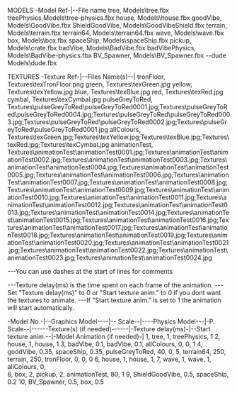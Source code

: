 ﻿MODELS
-Model Ref-|--File name
tree,		Models\tree.fbx
treePhysics,Models\tree-physics.fbx
house,		Models\house.fbx
goodVibe,	Models\GoodVibe.fbx
ShieldGoodVibe, Models\GoodVibeShield.fbx
terrain,	Models\terrain.fbx
terrain64,	Models\terrain64.fbx
wave,		Models\wave.fbx
box,		Models\box.fbx
spaceShip,  Models\spaceShip.fbx
pickup,		Models\crate.fbx
badVibe, Models\BadVibe.fbx
badVibePhysics, Models\BadVibe-physics.fbx
BV_Spawner, Models\BV_Spawner.fbx
--dude        Models\dude.fbx

TEXTURES
-Texture Ref-|--Files Name(s)--|
tronFloor,		Textures\texTronFloor.png
green,			Textures\texGreen.jpg
yellow,			Textures\texYellow.jpg
blue,			Textures\texBlue.jpg
red,			Textures\texRed.jpg
cymbal,			Textures\texCymbal.jpg
pulseGreyToRed,	Textures\pulseGreyToRed\pulseGreyToRed0001.jpg;Textures\pulseGreyToRed\pulseGreyToRed0004.jpg;Textures\pulseGreyToRed\pulseGreyToRed0003.jpg;Textures\pulseGreyToRed\pulseGreyToRed0002.jpg;Textures\pulseGreyToRed\pulseGreyToRed0001.jpg
allColours,		Textures\texGreen.jpg;Textures\texYellow.jpg;Textures\texBlue.jpg;Textures\texRed.jpg;Textures\texCymbal.jpg
animationTest,	Textures\animationTest\animationTest0001.jpg;Textures\animationTest\animationTest0002.jpg;Textures\animationTest\animationTest0003.jpg;Textures\animationTest\animationTest0004.jpg;Textures\animationTest\animationTest0005.jpg;Textures\animationTest\animationTest0006.jpg;Textures\animationTest\animationTest0007.jpg;Textures\animationTest\animationTest0008.jpg;Textures\animationTest\animationTest0009.jpg;Textures\animationTest\animationTest0010.jpg;Textures\animationTest\animationTest0011.jpg;Textures\animationTest\animationTest0012.jpg;Textures\animationTest\animationTest0013.jpg;Textures\animationTest\animationTest0014.jpg;Textures\animationTest\animationTest0015.jpg;Textures\animationTest\animationTest0016.jpg;Textures\animationTest\animationTest0017.jpg;Textures\animationTest\animationTest0018.jpg;Textures\animationTest\animationTest0019.jpg;Textures\animationTest\animationTest0020.jpg;Textures\animationTest\animationTest0021.jpg;Textures\animationTest\animationTest0022.jpg;Textures\animationTest\animationTest0023.jpg;Textures\animationTest\animationTest0024.jpg

---You can use dashes at the start of lines for comments

---Texture delay(ms) is the time spent on each frame of the animation.
---Set "Texture delay(ms)" to 0 or "Start texture anim." to 0 if you dont want the textures to animate.
---If "Start texture anim." is set to 1 the animation will start automatically.

-Model No.-|--Graphics Model----|-- Scale--|----Physics Model---|-P. Scale--|------Texture(s) (if needed)------|-Texture delay(ms)-|--Start texture anim.--|-Model Animation (if needed)-|
1,			tree,					1,		treePhysics,			1
2,			house,					1,		house,					1
3,			badVibe,			    0.1,	badVibe,			    0.1,			allColours,							0,						0,						1
4,			goodVibe,				0.35,	spaceShip,				0.35,			pulseGreyToRed,						40,						0,
5,			terrain64,			    250,	terrain,			    250,			tronFloor,							0,						0,						0
6,			house,					1,		house,					1,
7,			wave,					1,		wave,					1,				allColours,							0,						
8,			box,					2,		pickup,					2,				animationTest,						80,						1
9,          ShieldGoodVibe,         0.5,    spaceShip,              0.2
10,         BV_Spawner,             0.5,    box,                    0.5
